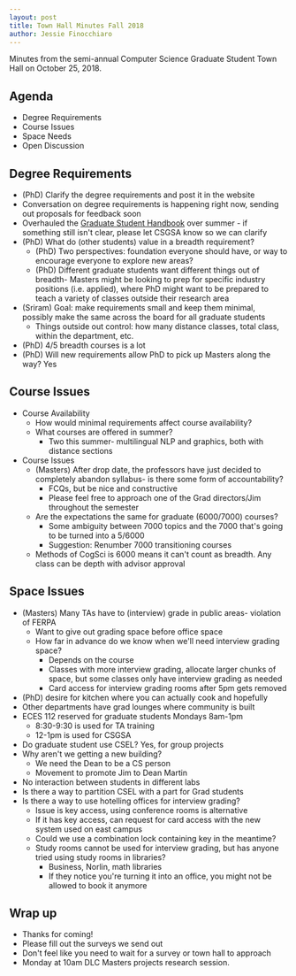 ```yaml
---
layout: post
title: Town Hall Minutes Fall 2018
author: Jessie Finocchiaro
---
```


Minutes from the semi-annual Computer Science Graduate Student Town Hall on October 25, 2018.

Agenda
----

-   Degree Requirements
-   Course Issues
-   Space Needs
-   Open Discussion

Degree Requirements
---

-   (PhD) Clarify the degree requirements and post it in the website
-   Conversation on degree requirements is happening right now, sending out proposals for feedback soon
-   Overhauled the [Graduate Student Handbook](assets/pdf/graduate_student_handbook_fall_2018.pdf) over summer - if something still isn't clear, please let CSGSA know so we can clarify
-   (PhD) What do (other students) value in a breadth requirement?
    *   (PhD) Two perspectives: foundation everyone should have, or way to encourage everyone to explore new areas?
    *   (PhD) Different graduate students want different things out of breadth- Masters might be looking to prep for specific industry positions (i.e. applied), where PhD might want to be prepared to teach a variety of classes outside their research area
-   (Sriram) Goal: make requirements small and keep them minimal, possibly make the same across the board for all graduate students
    *   Things outside out control: how many distance classes, total class, within the department, etc.
-   (PhD) 4/5 breadth courses is a lot
-   (PhD) Will new requirements allow PhD to pick up Masters along the way? Yes

Course Issues
----

-   Course Availability
    *   How would minimal requirements affect course availability?
    *   What courses are offered in summer?
        +   Two this summer- multilingual NLP and graphics, both with distance sections
-   Course Issues
    *   (Masters) After drop date, the professors have just decided to completely abandon syllabus- is there some form of accountability?  
        +   FCQs, but be nice and constructive
        +   Please feel free to approach one of the Grad directors/Jim throughout the semester
    *   Are the expectations the same for graduate (6000/7000) courses?
        +   Some ambiguity between 7000 topics and the 7000 that's going to be turned into a 5/6000
        +   Suggestion: Renumber 7000 transitioning courses
    *   Methods of CogSci is 6000 means it can't count as breadth. Any class can be depth with advisor approval

Space Issues
-------

-   (Masters) Many TAs have to (interview) grade in public areas- violation of FERPA
    *   Want to give out grading space before office space
    *   How far in advance do we know when we'll need interview grading space?
        +   Depends on the course
        +   Classes with more interview grading, allocate larger chunks of space, but some classes only have interview grading as needed
        +   Card access for interview grading rooms after 5pm gets removed
-   (PhD) desire for kitchen where you can actually cook and hopefully
-   Other departments have grad lounges where community is built
-   ECES 112 reserved for graduate students Mondays 8am-1pm
    *   8:30-9:30 is used for TA training
    *   12-1pm is used for CSGSA
-   Do graduate student use CSEL? Yes, for group projects
-   Why aren't we getting a new building?
    *   We need the Dean to be a CS person
    *   Movement to promote Jim to Dean Martin
-   No interaction between students in different labs
-   Is there a way to partition CSEL with a part for Grad students
-   Is there a way to use hotelling offices for interview grading?
    *   Issue is key access, using conference rooms is alternative
    *   If it has key access, can request for card access with the new system used on east campus
    *   Could we use a combination lock containing key in the meantime?
    *   Study rooms cannot be used for interview grading, but has anyone tried using study rooms in libraries?
        +   Business, Norlin, math libraries
        +   If they notice you're turning it into an office, you might not be allowed to book it anymore

Wrap up
---------
-   Thanks for coming!
-   Please fill out the surveys we send out
-   Don't feel like you need to wait for a survey or town hall to approach
-   Monday at 10am DLC Masters projects research session.